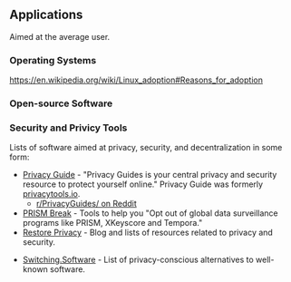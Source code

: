 ## Applications

Aimed at the average user.

### Operating Systems

https://en.wikipedia.org/wiki/Linux_adoption#Reasons_for_adoption


### Open-source Software



### Security and Privicy Tools


Lists of software aimed at privacy, security, and decentralization in some form: 

* [Privacy Guide](https://www.privacyguides.org) - "Privacy Guides is your central privacy and security resource to protect yourself online." Privacy Guide was formerly [privacytools.io](https://www.privacytools.io/).
	* [r/PrivacyGuides/ on Reddit](https://www.reddit.com/r/PrivacyGuides/)
* [PRISM Break](https://prism-break.org/en/) - Tools to help you "Opt out of global data surveillance programs like PRISM, XKeyscore and Tempora."
* [Restore Privacy](https://restoreprivacy.com/privacy-tools/) - Blog and lists of resources related to privacy and security.
- [Switching.Software](https://switching.software) - List of privacy-conscious alternatives to well-known software.